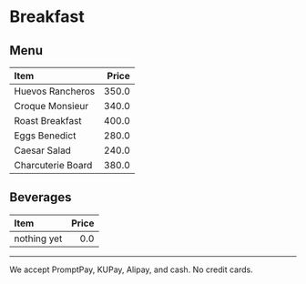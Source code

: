 # Breakfast
## Menu

| Item                                   | Price |
|:---------------------------------------|------:|
| Huevos Rancheros                        |  350.0  |
| Croque Monsieur | 340.0 |
| Roast Breakfast | 400.0 |
| Eggs Benedict  | 280.0 |
| Caesar Salad  | 240.0  |
| Charcuterie Board | 380.0 |

## Beverages

| Item                                   | Price |
|:---------------------------------------|------:|
| nothing yet                            |  0.0  |

---

We accept PromptPay, KUPay, Alipay, and cash. No credit cards.
